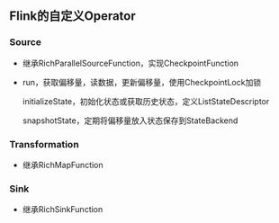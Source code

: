 ## **Flink的自定义Operator**

### Source

- 继承RichParallelSourceFunction，实现CheckpointFunction

- run，获取偏移量，读数据，更新偏移量，使用CheckpointLock加锁 

  initializeState，初始化状态或获取历史状态，定义ListStateDescriptor

  snapshotState，定期将偏移量放入状态保存到StateBackend

### Transformation

- 继承RichMapFunction

### Sink

- 继承RichSinkFunction